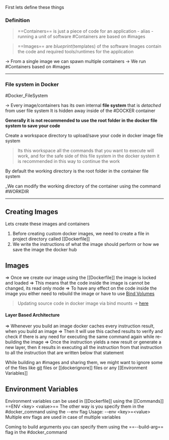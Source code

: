 
First lets define these things
### Definition

> ==Containers== is just a piece of code for an application - alias - running a unit of software
> #Containers are based on #images 
> 

> ==Images== are *blueprint*(templates) of the software
> Images contain the code and required tools/runtimes for the application 


-> From a single image we can spawn multiple containers
-> We run #Containers  based on #images

---

### File system in Docker 
#Docker_FileSystem

-> Every image/containers has its own internal **file system** that is *detached* from user file system
It is hidden away inside of the #DOCKER container

**Generally it is not recommended to use the root folder in the docker file system to save your code**

Create a workspace directory to upload/save your code in docker image file system
>Its this workspace all the commands that you want to execute will work, and for the safe side of this file system in the docker system it is recommended in this way to continue the work

By default the working directory is the root folder in the container file system

_We can modify the working directory of the container using the command #WORKDIR

---
## Creating Images

Lets create these images and containers
1. Before creating custom docker images, we need to create a file in project directory called [[Dockerfile]]
2. We write the instructions of what the image should perform or how we save the image the docker hub

## Images

=> Once we create our image using the [[Dockerfile]] the image is locked and loaded
=> This means that the code inside the image is cannot be changed, its read only mode
=> To have any effect on the code inside the image you either need to rebuild the image or have to use [Bind Volumes](Volumes#BindVolumes)

> Updating source code in docker image via bind mounts -> [here](Volumes#BindMounts)

#### Layer Based Architecture 
=> Whenever you build an image docker caches every instruction result, when you build an image
=> Then it will use this cached results to verify and check if there is any need for executing the same command again while re-building the image
=> Once the instruction yields a new result or generate a new layer, then it results in executing all the instruction from that instruction to all the instruction that are written below that statement

While building an #images and sharing them, we might want to ignore some of the files like [git](obsidian://open?vault=My_Notes&file=Git%20and%20Github%2FGIT) files or [[dockerignore]] files or any [[Environment Variables]]

## Environment Variables

Environment variables can be used in [[Dockerfile]] using the [[Commands]] ==ENV \<key> \<value>==
The other way is you specify them in the #docker_command using the --env flag
	Usage: --env \<key>=\<value>
Multiple env flags are used in case of multiple variables

Coming to build arguments you can specify them using the ==--build-arg== flag in the #docker_command 